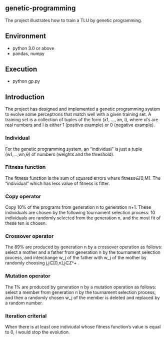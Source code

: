 ## genetic-programming
The project illustrates how to train a TLU by genetic programming.

## Environment
- python 3.0 or above
- pandas, numpy

## Execution
- python gp.py

## Introduction
The project has designed and implemented a genetic programming system to evolve some perceptrons that match well with a given training set. A training set is a collection of tuples of the form (x1, ..., xn, l), where xi’s are real numbers and l is either 1 (positive example) or 0 (negative example).

### Individual
For the genetic programming system, an “individual” is just a tuple (w1,...,wn,θ) of numbers (weights and the threshold).

### Fitness function
The fitness function is the sum of squared errors where fitness∈[0,M]. The “individual” which has less value of fitness is fitter.

### Copy operator
Copy 10% of the programs from generation n to generation n+1. These individuals are chosen by the following tournament selection process: 10 individuals are randomly selected from the generation n, and the most fit of these ten is chosen.

### Crossover operator
The 89% are produced by generation n by a crossover operation as follows: select a mother and a father from generation n by the tournament selection process, and interchange w_j of the father with w_j of the mother by randomly choosing j,j∈[0,n],j∈Z^+ .

### Mutation operator
The 1% are produced by generation n by a mutation operation as follows: select a member from generation n by the tournament selection process, and then a randomly chosen w_j of the member is deleted and replaced by a random number.

### Iteration criterial
When there is at least one indiviudal whose fitness function’s value is equal to 0, I would stop the evolution.